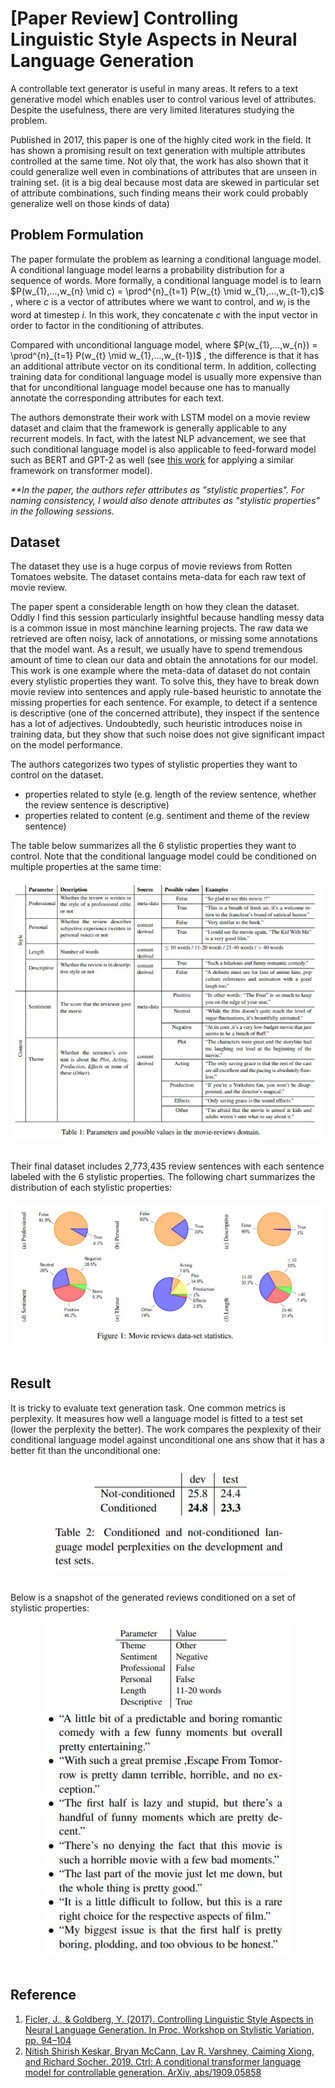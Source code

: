 # [Paper Review] Controlling Linguistic Style Aspects in Neural Language Generation

A controllable text generator is useful in many areas. It refers to a text generative model which enables user to control various level of attributes. Despite the usefulness, there are very limited literatures studying the problem. 

Published in 2017, this paper is one of the highly cited work in the field. It has shown a promising result on text generation with multiple attributes controlled at the same time. Not oly that, the work has also shown that it could generalize well even in combinations of attributes that are unseen in training set. (it is a big deal because most data are skewed in particular set of attribute combinations, such finding means their work could probably generalize well on those kinds of data)

## Problem Formulation

The paper formulate the problem as learning a conditional language model. A conditional language model learns a probability distribution for a sequence of words. More formally, a conditional language model is to learn $P(w_{1},...,w_{n} \mid c) = \prod^{n}_{t=1} P(w_{t} \mid w_{1},...,w_{t-1},c)$ , where $c$ is a vector of attributes where we want to control, and $w_i$ is the word at timestep $i$. In this work, they concatenate $c$ with the input vector in order to factor in the conditioning of attributes.

Compared with unconditional language model, where $P(w_{1},...,w_{n}) = \prod^{n}_{t=1} P(w_{t} \mid w_{1},...,w_{t-1})$ , the difference is that it has an additional attribute vector on its conditional term. In addition, collecting training data for conditional language model is usually more expensive than that for unconditional language model because one has to manually annotate the corresponding attributes for each text.

The authors demonstrate their work with LSTM model on a movie review dataset and claim that the framework is generally applicable to any recurrent models. In fact, with the latest NLP advancement, we see that such conditional language model is also applicable to feed-forward model such as BERT and GPT-2 as well (see [this work](https://arxiv.org/pdf/1707.02633.pdf) for applying a similar framework on transformer model).  

_**In the paper, the authors refer attributes as "stylistic properties". For naming consistency, I would also denote attributes as "stylistic properties" in the following sessions._

## Dataset

The dataset they use is a huge corpus of movie reviews from Rotten Tomatoes website. The dataset contains meta-data for each raw text of movie review. 

The paper spent a considerable length on how they clean the dataset. Oddly I find this session particularly insightful because handling messy data is a common issue in most manchine learning projects. The raw data we retrieved are often noisy, lack of annotations, or missing some annotations that the model want. As a result, we usually have to spend tremendous amount of time to clean our data and obtain the annotations for our model. This work is one example where the meta-data of dataset do not contain every stylistic properties they want. To solve this, they have to break down movie review into sentences and apply rule-based heuristic to annotate the missing properties for each sentence. For example, to detect if a sentence is descriptive (one of the concerned attribute), they inspect if the sentence has a lot of adjectives. Undoubtedly, such heuristic introduces noise in training data, but they show that such noise does not give significant impact on the model performance.

The authors categorizes two types of stylistic properties they want to control on the dataset. 
- properties related to style (e.g. length of the review sentence, whether the review sentence is descriptive)
- properties related to content (e.g. sentiment and theme of the review sentence)

The table below summarizes all the 6 stylistic properties they want to control. Note that the conditional language model could be conditioned on multiple properties at the same time: 
<br/><br/>
![properties-list](/images/2020-06-09-Controling_Linguistic_Style_Aspects/attribute_table.JPG)
<br/><br/>

Their final dataset includes 2,773,435 review sentences with each sentence labeled with the 6 stylistic properties. The following chart summarizes the distribution of each stylistic properties:
<br/><br/>
![properties-distribution](/images/2020-06-09-Controling_Linguistic_Style_Aspects/attribute_distribution.JPG)
<br/><br/>

## Result

It is tricky to evaluate text generation task. One common metrics is perplexity. It measures how well a language model is fitted to a test set (lower the perplexity the better). The work compares the pexplexity of their conditional language model against unconditional one ans show that it has a better fit than the unconditional one:
<br/><br/>
<span style="display:block;text-align:center">
![perplexity](/images/2020-06-09-Controling_Linguistic_Style_Aspects/perplexity.JPG)
</span>
<br/>

Below is a snapshot of the generated reviews conditioned on a set of stylistic properties:
<br/><br/>
<span style="display:block;text-align:center">
![generated](/images/2020-06-09-Controling_Linguistic_Style_Aspects/generated.JPG)
</span>
<br/>

## Reference
1. [Ficler, J., & Goldberg, Y. (2017). Controlling Linguistic Style Aspects in Neural Language Generation. In Proc. Workshop on Stylistic Variation, pp. 94–104](https://arxiv.org/pdf/1707.02633.pdf)
2. [Nitish Shirish Keskar, Bryan McCann, Lav R. Varshney, Caiming Xiong, and Richard Socher. 2019.
Ctrl: A conditional transformer language model for
controllable generation. ArXiv, abs/1909.05858](https://arxiv.org/pdf/1707.02633.pdf)